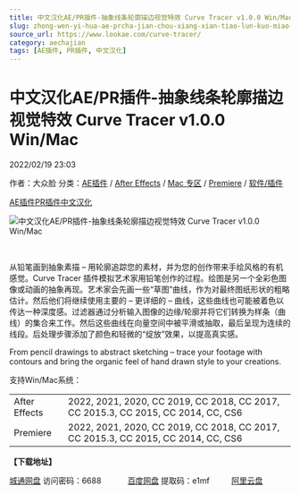 ```yaml
---
title: 中文汉化AE/PR插件-抽象线条轮廓描边视觉特效 Curve Tracer v1.0.0 Win/Mac
slug: zhong-wen-yi-hua-ae-prcha-jian-chou-xiang-xian-tiao-lun-kuo-miao-bian-shi-jue-te-xiao-curve-tracer-v1-0-0-win-mac
source_url: https://www.lookae.com/curve-tracer/
category: aechajian
tags: [AE插件, PR插件, 中文汉化]
---
```

# 中文汉化AE/PR插件-抽象线条轮廓描边视觉特效 Curve Tracer v1.0.0 Win/Mac

2022/02/19 23:03

作者：大众脸
分类：[AE插件](https://www.lookae.com/after-effects/aechajian/) / [After Effects](https://www.lookae.com/after-effects/) / [Mac 专区](https://www.lookae.com/mac-osx/) / [Premiere](https://www.lookae.com/qitarjcj/premierezy/) / [软件/插件](https://www.lookae.com/qitarjcj/)

[AE插件](https://www.lookae.com/tag/ae%e6%8f%92%e4%bb%b6/)[PR插件](https://www.lookae.com/tag/pr%e6%8f%92%e4%bb%b6/)[中文汉化](https://www.lookae.com/tag/%e4%b8%ad%e6%96%87%e6%b1%89%e5%8c%96/)

![中文汉化AE/PR插件-抽象线条轮廓描边视觉特效 Curve Tracer v1.0.0 Win/Mac](https://www.lookae.com/wp-content/uploads/2022/02/Curve-Tracer-.jpg "中文汉化AE/PR插件-抽象线条轮廓描边视觉特效 Curve Tracer v1.0.0 Win/Mac-LookAE.com")

[﻿﻿﻿](https://cloud.video.taobao.com//play/u/705956171/p/1/e/6/t/1/347637156528.mp4)

从铅笔画到抽象素描 – 用轮廓追踪您的素材，并为您的创作带来手绘风格的有机感觉。Curve Tracer 插件模拟艺术家用铅笔创作的过程。绘图是另一个全彩色图像或动画的抽象再现。艺术家会先画一些“草图”曲线，作为对最终图纸形状的粗略估计。然后他们将继续使用主要的 – 更详细的 – 曲线，这些曲线也可能被着色以传达一种深度感。过滤器通过分析输入图像的边缘/轮廓并将它们转换为样条（曲线）的集合来工作。然后这些曲线在向量空间中被平滑或抽取，最后呈现为连续的线段。后处理步骤添加了颜色和轻微的“绽放”效果，以提高真实感。

From pencil drawings to abstract sketching – trace your footage with contours and bring the organic feel of hand drawn style to your creations.

支持Win/Mac系统：

|  |  |
| --- | --- |
| After Effects | 2022, 2021, 2020, CC 2019, CC 2018, CC 2017, CC 2015.3, CC 2015, CC 2014, CC, CS6 |
| Premiere | 2022, 2021, 2020, CC 2019, CC 2018, CC 2017, CC 2015.3, CC 2015, CC 2014, CC, CS6 |

**【下载地址】**

[城通网盘](https://url70.ctfile.com/f/2827370-545413116-03f2d4) 访问密码：6688            [百度网盘](https://pan.baidu.com/s/1cP-fZkHP2LiXxNo9JLGMyA?pwd=e1mf) 提取码：e1mf          [阿里云盘](https://www.aliyundrive.com/s/W5anrb2RkCU)
